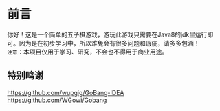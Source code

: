 # 前言
你好！这是一个简单的五子棋游戏，游玩此游戏只需要在Java8的jdk里运行即可。因为是在初步学习中，所以难免会有很多问题和瑕疵，请多多包涵！  
`注意`：本项目仅用于学习、研究，不会也不得用于商业用途。   
## 特别鸣谢  
https://github.com/wupgig/GoBang-IDEA  
https://github.com/WGowi/Gobang
